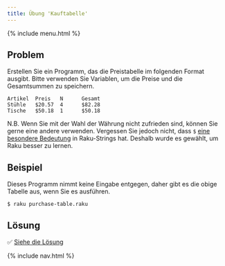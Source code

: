 ```yaml
---
title: Übung 'Kauftabelle'
---
```


{% include menu.html %}

## Problem

Erstellen Sie ein Programm, das die Preistabelle im folgenden Format ausgibt. Bitte verwenden Sie Variablen, um die Preise und die Gesamtsummen zu speichern.

    Artikel  Preis   N      Gesamt
    Stühle   $20.57  4      $82.28
    Tische   $50.18  1      $50.18

N.B. Wenn Sie mit der Wahl der Währung nicht zufrieden sind, können Sie gerne eine andere verwenden. Vergessen Sie jedoch nicht, dass `$` [eine besondere Bedeutung](/de/essentials/strings/escaping-special-characters) in Raku-Strings hat. Deshalb wurde es gewählt, um Raku besser zu lernen.

## Beispiel

Dieses Programm nimmt keine Eingabe entgegen, daher gibt es die obige Tabelle aus, wenn Sie es ausführen.

```console
$ raku purchase-table.raku
```

## Lösung

✅ [Siehe die Lösung](solution)

{% include nav.html %}